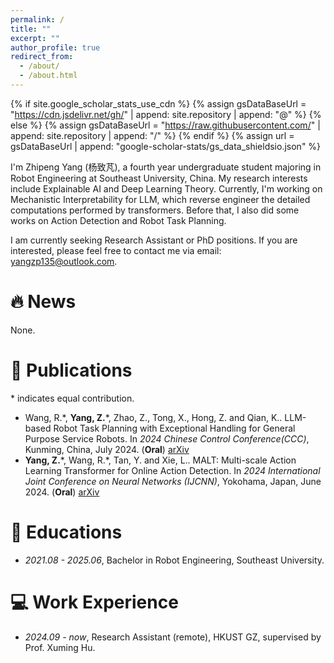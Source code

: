 ```yaml
---
permalink: /
title: ""
excerpt: ""
author_profile: true
redirect_from: 
  - /about/
  - /about.html
---
```


{% if site.google_scholar_stats_use_cdn %}
{% assign gsDataBaseUrl = "https://cdn.jsdelivr.net/gh/" | append: site.repository | append: "@" %}
{% else %}
{% assign gsDataBaseUrl = "https://raw.githubusercontent.com/" | append: site.repository | append: "/" %}
{% endif %}
{% assign url = gsDataBaseUrl | append: "google-scholar-stats/gs_data_shieldsio.json" %}

<span class='anchor' id='about-me'></span>
I'm Zhipeng Yang (杨致芃), a fourth year undergraduate student majoring in Robot Engineering at Southeast University, China. My research interests include Explainable AI and Deep Learning Theory. Currently, I'm working on Mechanistic Interpretability for LLM, which reverse engineer the detailed computations performed by transformers. Before that, I also did some works on Action Detection and Robot Task Planning.

I am currently seeking Research Assistant or PhD positions. If you are interested, please feel free to contact me via email: <yangzp135@outlook.com>. 


<span class='anchor' id='-news'></span>
# 🔥 News
None.


<span class='anchor' id='-publications'></span>
# 📝 Publications
\* indicates equal contribution. 
- Wang, R.\*, **Yang, Z.**\*, Zhao, Z., Tong, X., Hong, Z. and Qian, K.. LLM-based Robot Task Planning with Exceptional Handling for General Purpose Service Robots. In *2024 Chinese Control Conference(CCC)*, Kunming, China, July 2024. (**Oral**) [arXiv](https://arxiv.org/abs/2405.15646)
- **Yang, Z.**\*, Wang, R.\*, Tan, Y. and Xie, L.. MALT: Multi-scale Action Learning Transformer for Online Action Detection. In *2024 International Joint Conference on Neural Networks (IJCNN)*, Yokohama, Japan, June 2024. (**Oral**) [arXiv](https://arxiv.org/abs/2405.20892)


<span class='anchor' id='-educations'></span>
# 📖 Educations
- *2021.08 - 2025.06*, Bachelor in Robot Engineering, Southeast University.


<span class='anchor' id='-work-experience'></span>
# 💻 Work Experience
- *2024.09 - now*, Research Assistant (remote), HKUST GZ, supervised by Prof. Xuming Hu.

